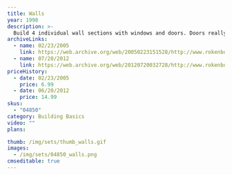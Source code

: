 ```yaml
---
title: Walls
year: 1998
description: >-
  Build 4 individual wall sections with windows and doors. Doors really open and close. Includes 33 pieces.
archiveLinks:
  - name: 02/23/2005
    link: https://web.archive.org/web/20050223151528/http://www.rokenbok.com/catalog/pd_bb_walls.html
  - name: 07/20/2012
    link: https://web.archive.org/web/20120720032728/http://www.rokenbok.com/estore/construction/walls
priceHistory:
  - date: 02/23/2005
    price: 6.99
  - date: 06/20/2012
    price: 14.99
skus:
  - "04850"
category: Building Basics
video: ""
plans:

thumb: /img/sets/thumb_walls.gif
images:
  - /img/sets/04850_walls.png
cmseditable: true
---
```

